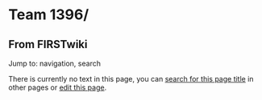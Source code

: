 # Team 1396/

## From FIRSTwiki

Jump to: navigation, search

There is currently no text in this page, you can [search for this page title](Special:Search/Team_1396/ "Special:Search/Team 1396/") in other pages or [edit this page](http://www.firstwiki.net/index.php?title=Team_1396/&action=edit "http://www.firstwiki.net/index.php?title=Team_1396/&action=edit").
